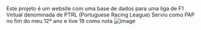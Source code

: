 Este projeto é um website com uma base de dados para uma liga de F1 Virtual denominada de PTRL (Portuguese Racing League)
Serviu como PAP no fim do meu 12º ano e tive 19 como nota
![image](https://github.com/user-attachments/assets/b9a8c2fa-1b75-4e8e-a906-bb76966bbb0f)
